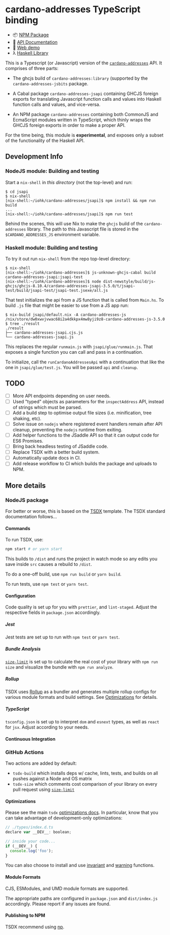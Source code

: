 # cardano-addresses TypeScript binding

- 📦 [NPM Package](https://www.npmjs.com/package/cardano-addresses)
- 📗 [API Documentation](https://input-output-hk.github.io/cardano-addresses/typescript/)
- 🎇 [Web demo](https://input-output-hk.github.io/cardano-addresses/demo/)
- λ [Haskell Library](https://input-output-hk.github.io/cardano-addresses/haddock/)

This is a Typescript (or Javascript) version of the
[`cardano-addresses`](https://github.com/input-output-hk/cardano-addresses)
API. It comprises of three parts:

 * The ghcjs build of `cardano-addresses:library` (supported by the
   `cardano-addresses-jsbits` package.

* A Cabal package `cardano-addresses-jsapi` containing GHCJS
   foreign exports for translating Javascript function calls and
   values into Haskell function calls and values, and vice-versa.

* An NPM package `cardano-addresses` containing both CommonJS and
  EcmaScript modules written in TypeScript, which thinly wraps the
  GHCJS foreign exports in order to make a proper API.

For the time being, this module is **experimental**, and exposes only
a subset of the functionality of the Haskell API.

## Development Info

### NodeJS module: Building and testing

Start a `nix-shell` in *this directory* (not the top-level) and run:

```shell
$ cd jsapi
$ nix-shell
[nix-shell:~/iohk/cardano-addresses/jsapi]$ npm install && npm run build
...
[nix-shell:~/iohk/cardano-addresses/jsapi]$ npm run test
```

Behind the scenes, this will use Nix to make the `ghcjs` build of the `cardano-addresses` library. The path to this Javascript file is stored in the `$CARDANO_ADDRESSES_JS` environment variable.

### Haskell module: Building and testing

To try it out run `nix-shell` from the repo top-level directory:

```shell
$ nix-shell
[nix-shell:~/iohk/cardano-addresses]$ js-unknown-ghcjs-cabal build cardano-addresses-jsapi:jsapi-test
[nix-shell:~/iohk/cardano-addresses]$ node dist-newstyle/build/js-ghcjs/ghcjs-8.10.4/cardano-addresses-jsapi-3.5.0/t/jsapi-test/build/jsapi-test/jsapi-test.jsexe/all.js
```

That test initializes the api from a JS function that is called from `Main.hs`. To build `.js` file that might be easier to use from a JS app run:

```shell
$ nix-build jsapi/default.nix -A cardano-addresses-js
/nix/store/dw0xwvjvwac68i2a4dkkpx4mw8yji9z8-cardano-addresses-js-3.5.0
$ tree ./result
./result
├── cardano-addresses-jsapi.cjs.js
└── cardano-addresses-jsapi.js
```

This replaces the regular `runmain.js` with `jsapi/glue/runmain.js`. That exposes a single function you can call and pass in a continuation.

To initialize, call the `runCardanoAddressesApi` with a continuation that like the one in `jsapi/glue/test.js`. You will be passed `api` and `cleanup`.

## TODO

- [ ] More API endpoints depending on user needs.
- [ ] Used "typed" objects as parameters for the `inspectAddress` API, instead of strings which must be parsed.
- [ ] Add a build step to optimise output file sizes (i.e. minification, tree shaking, etc).
- [ ] Solve issue on `nodejs` where registered event handlers remain after API cleanup, preventing the `nodejs` runtime from exiting.
- [ ] Add helper functions to the JSaddle API so that it can output code for ES6 Promises.
- [ ] Bring back headless testing of JSaddle code.
- [ ] Replace TSDX with a better build system.
- [ ] Automatically update docs in CI.
- [ ] Add release workflow to CI which builds the package and uploads to NPM.

## More details

### NodeJS package

For better or worse, this is based on the
[TSDX](https://github.com/palmerhq/tsdx) template. The TSDX standard
documentation follows...

#### Commands

To run TSDX, use:

```bash
npm start # or yarn start
```

This builds to `/dist` and runs the project in watch mode so any edits you save inside `src` causes a rebuild to `/dist`.

To do a one-off build, use `npm run build` or `yarn build`.

To run tests, use `npm test` or `yarn test`.

#### Configuration

Code quality is set up for you with `prettier`, and `lint-staged`. Adjust the respective fields in `package.json` accordingly.

##### Jest

Jest tests are set up to run with `npm test` or `yarn test`.

##### Bundle Analysis

[`size-limit`](https://github.com/ai/size-limit) is set up to calculate the real cost of your library with `npm run size` and visualize the bundle with `npm run analyze`.

##### Rollup

TSDX uses [Rollup](https://rollupjs.org) as a bundler and generates multiple rollup configs for various module formats and build settings. See [Optimizations](#optimizations) for details.

##### TypeScript

`tsconfig.json` is set up to interpret `dom` and `esnext` types, as well as `react` for `jsx`. Adjust according to your needs.

#### Continuous Integration

### GitHub Actions

Two actions are added by default:

- `tsdx-build` which installs deps w/ cache, lints, tests, and builds on all pushes against a Node and OS matrix
- `tsdx-size` which comments cost comparison of your library on every pull request using [`size-limit`](https://github.com/ai/size-limit)

#### Optimizations

Please see the main `tsdx` [optimizations docs](https://github.com/palmerhq/tsdx#optimizations). In particular, know that you can take advantage of development-only optimizations:

```js
// ./types/index.d.ts
declare var __DEV__: boolean;

// inside your code...
if (__DEV__) {
  console.log('foo');
}
```

You can also choose to install and use [invariant](https://github.com/palmerhq/tsdx#invariant) and [warning](https://github.com/palmerhq/tsdx#warning) functions.

#### Module Formats

CJS, ESModules, and UMD module formats are supported.

The appropriate paths are configured in `package.json` and `dist/index.js` accordingly. Please report if any issues are found.

#### Publishing to NPM

TSDX recommend using [np](https://github.com/sindresorhus/np).
